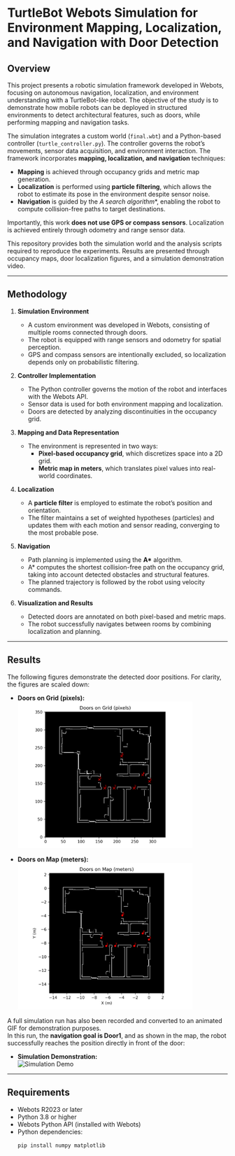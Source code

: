# TurtleBot Webots Simulation for Environment Mapping, Localization, and Navigation with Door Detection

## Overview

This project presents a robotic simulation framework developed in Webots, focusing on autonomous navigation, localization, and environment understanding with a TurtleBot-like robot. The objective of the study is to demonstrate how mobile robots can be deployed in structured environments to detect architectural features, such as doors, while performing mapping and navigation tasks.  

The simulation integrates a custom world (`final.wbt`) and a Python-based controller (`turtle_controller.py`). The controller governs the robot’s movements, sensor data acquisition, and environment interaction. The framework incorporates **mapping, localization, and navigation** techniques:  

- **Mapping** is achieved through occupancy grids and metric map generation.  
- **Localization** is performed using **particle filtering**, which allows the robot to estimate its pose in the environment despite sensor noise.  
- **Navigation** is guided by the **A* search algorithm**, enabling the robot to compute collision-free paths to target destinations.  

Importantly, this work **does not use GPS or compass sensors**. Localization is achieved entirely through odometry and range sensor data.  

This repository provides both the simulation world and the analysis scripts required to reproduce the experiments. Results are presented through occupancy maps, door localization figures, and a simulation demonstration video.  

---

## Methodology

1. **Simulation Environment**  
   - A custom environment was developed in Webots, consisting of multiple rooms connected through doors.  
   - The robot is equipped with range sensors and odometry for spatial perception.  
   - GPS and compass sensors are intentionally excluded, so localization depends only on probabilistic filtering.  

2. **Controller Implementation**  
   - The Python controller governs the motion of the robot and interfaces with the Webots API.  
   - Sensor data is used for both environment mapping and localization.  
   - Doors are detected by analyzing discontinuities in the occupancy grid.

3. **Mapping and Data Representation**  
   - The environment is represented in two ways:  
     - **Pixel-based occupancy grid**, which discretizes space into a 2D grid.  
     - **Metric map in meters**, which translates pixel values into real-world coordinates.  

4. **Localization**  
   - A **particle filter** is employed to estimate the robot’s position and orientation.  
   - The filter maintains a set of weighted hypotheses (particles) and updates them with each motion and sensor reading, converging to the most probable pose.  

5. **Navigation**  
   - Path planning is implemented using the **A\*** algorithm.  
   - A\* computes the shortest collision-free path on the occupancy grid, taking into account detected obstacles and structural features.  
   - The planned trajectory is followed by the robot using velocity commands.  

6. **Visualization and Results**  
   - Detected doors are annotated on both pixel-based and metric maps.  
   - The robot successfully navigates between rooms by combining localization and planning.  

---

## Results

The following figures demonstrate the detected door positions. For clarity, the figures are scaled down:

- **Doors on Grid (pixels):**  
  <img src="turtle_controller/point_cloud_run_doors_grid.png" alt="Doors on Grid" width="400"/>

- **Doors on Map (meters):**  
  <img src="turtle_controller/point_cloud_run_doors_meters.png" alt="Doors on Map" width="400"/>

A full simulation run has also been recorded and converted to an animated GIF for demonstration purposes.  
In this run, the **navigation goal is Door1**, and as shown in the map, the robot successfully reaches the position directly in front of the door:

- **Simulation Demonstration:**  
  ![Simulation Demo](output.gif)

---

## Requirements

- Webots R2023 or later  
- Python 3.8 or higher  
- Webots Python API (installed with Webots)  
- Python dependencies:
  ```bash
  pip install numpy matplotlib
